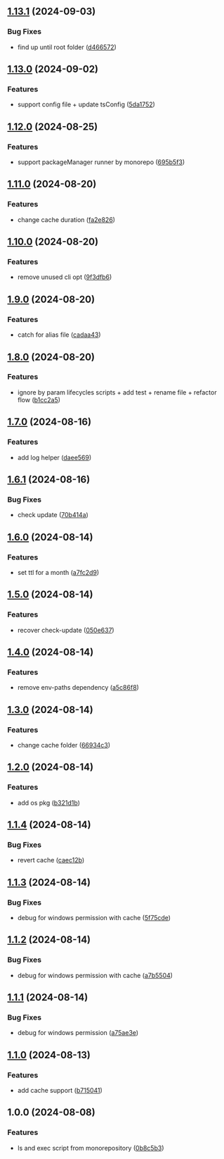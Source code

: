 ## [1.13.1](https://github.com/kevinrodbe/nsl/compare/v1.13.0...v1.13.1) (2024-09-03)


### Bug Fixes

* find up until root folder ([d466572](https://github.com/kevinrodbe/nsl/commit/d46657279198592f62d5c397649393bd61f0e8bc))

## [1.13.0](https://github.com/kevinrodbe/nsl/compare/v1.12.0...v1.13.0) (2024-09-02)


### Features

* support config file + update tsConfig ([5da1752](https://github.com/kevinrodbe/nsl/commit/5da175277e9d04990a649c2247e65e922c4a5950))

## [1.12.0](https://github.com/kevinrodbe/nsl/compare/v1.11.0...v1.12.0) (2024-08-25)


### Features

* support packageManager runner by monorepo ([695b5f3](https://github.com/kevinrodbe/nsl/commit/695b5f36d0910f90c26eebf6c6fc8251d2b844e0))

## [1.11.0](https://github.com/kevinrodbe/nsl/compare/v1.10.0...v1.11.0) (2024-08-20)


### Features

* change cache duration ([fa2e826](https://github.com/kevinrodbe/nsl/commit/fa2e8268139edb88f3d161828e383a2a736fafdd))

## [1.10.0](https://github.com/kevinrodbe/nsl/compare/v1.9.0...v1.10.0) (2024-08-20)


### Features

* remove unused cli opt ([9f3dfb6](https://github.com/kevinrodbe/nsl/commit/9f3dfb6b8eaff065d866f84374d2800347cc788e))

## [1.9.0](https://github.com/kevinrodbe/nsl/compare/v1.8.0...v1.9.0) (2024-08-20)


### Features

* catch for alias file ([cadaa43](https://github.com/kevinrodbe/nsl/commit/cadaa435039b28a8c68b255d50ff94732b7d2fc2))

## [1.8.0](https://github.com/kevinrodbe/nsl/compare/v1.7.0...v1.8.0) (2024-08-20)


### Features

* ignore by param lifecycles scripts + add test + rename file + refactor flow ([b1cc2a5](https://github.com/kevinrodbe/nsl/commit/b1cc2a51d4398d3d427d1e63f1925f652665a20d))

## [1.7.0](https://github.com/kevinrodbe/nsl/compare/v1.6.1...v1.7.0) (2024-08-16)


### Features

* add log helper ([daee569](https://github.com/kevinrodbe/nsl/commit/daee5691676466f47d0843f4c383f566f1176544))

## [1.6.1](https://github.com/kevinrodbe/nsl/compare/v1.6.0...v1.6.1) (2024-08-16)


### Bug Fixes

* check update ([70b414a](https://github.com/kevinrodbe/nsl/commit/70b414a13e55f3de607a97eb42aa189ba2b086ab))

## [1.6.0](https://github.com/kevinrodbe/nsl/compare/v1.5.0...v1.6.0) (2024-08-14)


### Features

* set ttl for a month ([a7fc2d9](https://github.com/kevinrodbe/nsl/commit/a7fc2d9ed848a103e10cf53de410b3fe962414bd))

## [1.5.0](https://github.com/kevinrodbe/nsl/compare/v1.4.0...v1.5.0) (2024-08-14)


### Features

* recover check-update ([050e637](https://github.com/kevinrodbe/nsl/commit/050e6370e4e87373749b917c25d8d646bdec8d77))

## [1.4.0](https://github.com/kevinrodbe/nsl/compare/v1.3.0...v1.4.0) (2024-08-14)


### Features

* remove env-paths dependency ([a5c86f8](https://github.com/kevinrodbe/nsl/commit/a5c86f892219ecbe4e80a18fcafad9675359974a))

## [1.3.0](https://github.com/kevinrodbe/nsl/compare/v1.2.0...v1.3.0) (2024-08-14)


### Features

* change cache folder ([66934c3](https://github.com/kevinrodbe/nsl/commit/66934c3ca5c2471daf867a6cf92be39df6e3e916))

## [1.2.0](https://github.com/kevinrodbe/nsl/compare/v1.1.4...v1.2.0) (2024-08-14)


### Features

* add os pkg ([b321d1b](https://github.com/kevinrodbe/nsl/commit/b321d1b368b904e1869d421d767afc75b343571b))

## [1.1.4](https://github.com/kevinrodbe/nsl/compare/v1.1.3...v1.1.4) (2024-08-14)


### Bug Fixes

* revert cache ([caec12b](https://github.com/kevinrodbe/nsl/commit/caec12b9c3b3c1f2c6b283c86a6af8f832cb3b25))

## [1.1.3](https://github.com/kevinrodbe/nsl/compare/v1.1.2...v1.1.3) (2024-08-14)


### Bug Fixes

* debug for windows permission with cache ([5f75cde](https://github.com/kevinrodbe/nsl/commit/5f75cde82166345df23b676686b9f149b40f8d1c))

## [1.1.2](https://github.com/kevinrodbe/nsl/compare/v1.1.1...v1.1.2) (2024-08-14)


### Bug Fixes

* debug for windows permission with cache ([a7b5504](https://github.com/kevinrodbe/nsl/commit/a7b5504ef0537b3e47ba235b3fc38a084e175c34))

## [1.1.1](https://github.com/kevinrodbe/nsl/compare/v1.1.0...v1.1.1) (2024-08-14)


### Bug Fixes

* debug for windows permission ([a75ae3e](https://github.com/kevinrodbe/nsl/commit/a75ae3e3471c35e8299a9f7235c55c0e217668e8))

## [1.1.0](https://github.com/kevinrodbe/nsl/compare/v1.0.0...v1.1.0) (2024-08-13)


### Features

* add cache support ([b715041](https://github.com/kevinrodbe/nsl/commit/b715041f96a1d87581295406b22c54a04639e9bd))

## 1.0.0 (2024-08-08)


### Features

* ls and exec script from monorepository ([0b8c5b3](https://github.com/kevinrodbe/nsl/commit/0b8c5b3224df80994cc786e3a78e207cedb6d708))

